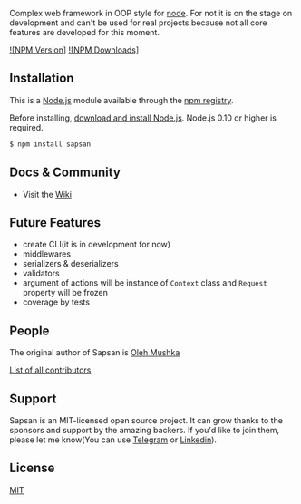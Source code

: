 Complex web framework in OOP style for [node](http://nodejs.org).
For not it is on the stage on development and can't be used for real projects because not all core features are developed for this moment.

  [![NPM Version]][npm-url]
  [![NPM Downloads]][downloads-url]

## Installation

This is a [Node.js](https://nodejs.org/en/) module available through the
[npm registry](https://www.npmjs.com/).

Before installing, [download and install Node.js](https://nodejs.org/en/download/).
Node.js 0.10 or higher is required.


```bash
$ npm install sapsan
```

## Docs & Community
  * Visit the [Wiki](https://github.com/redeyeowner/sapsan/wiki)

## Future Features
  - create CLI(it is in development for now)
  - middlewares
  - serializers & deserializers
  - validators
  - argument of actions will be instance of `Context` class and `Request` property will be frozen
  - coverage by tests

## People

The original author of Sapsan is [Oleh Mushka](https://github.com/redeyeowner)


[List of all contributors](https://github.com/redeyeowner/sapsan/graphs/contributors)

## Support

Sapsan is an MIT-licensed open source project. It can grow thanks to the sponsors and support by the amazing backers. If you'd like to join them, please let me know(You can use [Telegram](https://web.telegram.org/#/im?p=@olehmushka) or [Linkedin](https://www.linkedin.com/in/oleh-mushka-b61043148/)).

## License

  [MIT](LICENSE)

[npm-url]: https://npmjs.org/package/sapsan
[downloads-url]: https://npmjs.org/package/sapsan
